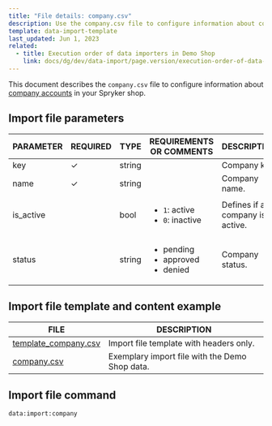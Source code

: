 ```yaml
---
title: "File details: company.csv"
description: Use the company.csv file to configure information about company accounts in your Spryker shop.
template: data-import-template
last_updated: Jun 1, 2023
related:
  - title: Execution order of data importers in Demo Shop
    link: docs/dg/dev/data-import/page.version/execution-order-of-data-importers.html
---
```


This document describes the `company.csv` file to configure information about [company accounts](/docs/pbc/all/customer-relationship-management/latest/base-shop/company-account-feature-overview/company-accounts-overview.html) in your Spryker shop.

## Import file parameters

| PARAMETER | REQUIRED | TYPE   | REQUIREMENTS OR COMMENTS                                  | DESCRIPTION                     |
|-----------|----------|--------|-----------------------------------------------------------|---------------------------------|
| key       | &check;  | string |                                                           | Company key.                    |
| name      | &check;  | string |                                                           | Company name.                   |
| is_active |          | bool   | <ul><li>`1`: active</li><li>`0`: inactive</li></ul>       | Defines if a company is active. |
| status    |          | string | <ul><li>pending</li><li>approved</li><li>denied</li></ul> | Company status.                 |

## Import file template and content example

| FILE | DESCRIPTION |
|---|---|
| [template_company.csv](https://spryker.s3.eu-central-1.amazonaws.com/docs/pbc/all/customer-relationship-management/import-and-export-data/file-details-company.csv.md/file-details-company.csv.md/template_company.csv)| Import file template with headers only. |
| [company.csv](https://spryker.s3.eu-central-1.amazonaws.com/docs/pbc/all/customer-relationship-management/import-and-export-data/file-details-company.csv.md/file-details-company.csv.md/company.csv)| Exemplary import file with the Demo Shop data. |


## Import file command

```bash
data:import:company
```